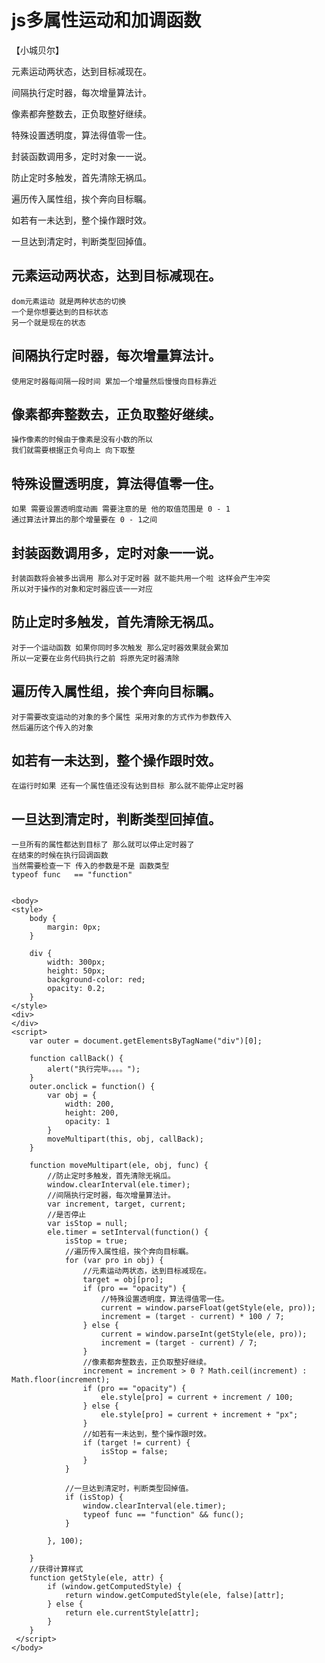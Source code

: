 # js多属性运动和加调函数

【小城贝尔】


元素运动两状态，达到目标减现在。

间隔执行定时器，每次增量算法计。

像素都奔整数去，正负取整好继续。

特殊设置透明度，算法得值零一住。

封装函数调用多，定时对象一一说。

防止定时多触发，首先清除无祸瓜。

遍历传入属性组，挨个奔向目标瞩。

如若有一未达到，整个操作跟时效。

一旦达到清定时，判断类型回掉值。

## 元素运动两状态，达到目标减现在。
    dom元素运动 就是两种状态的切换
    一个是你想要达到的目标状态
    另一个就是现在的状态
## 间隔执行定时器，每次增量算法计。
    使用定时器每间隔一段时间 累加一个增量然后慢慢向目标靠近
## 像素都奔整数去，正负取整好继续。
    操作像素的时候由于像素是没有小数的所以
    我们就需要根据正负号向上 向下取整
## 特殊设置透明度，算法得值零一住。
    如果 需要设置透明度动画 需要注意的是 他的取值范围是 0 - 1
    通过算法计算出的那个增量要在 0 - 1之间
## 封装函数调用多，定时对象一一说。
    封装函数将会被多出调用 那么对于定时器 就不能共用一个啦 这样会产生冲突
    所以对于操作的对象和定时器应该一一对应 
## 防止定时多触发，首先清除无祸瓜。
    对于一个运动函数 如果你同时多次触发 那么定时器效果就会累加
    所以一定要在业务代码执行之前 将原先定时器清除
## 遍历传入属性组，挨个奔向目标瞩。
    对于需要改变运动的对象的多个属性 采用对象的方式作为参数传入
    然后遍历这个传入的对象 
## 如若有一未达到，整个操作跟时效。
    在运行时如果 还有一个属性值还没有达到目标 那么就不能停止定时器
## 一旦达到清定时，判断类型回掉值。
    一旦所有的属性都达到目标了 那么就可以停止定时器了
    在结束的时候在执行回调函数 
    当然需要检查一下 传入的参数是不是 函数类型
    typeof func   == "function"


    <body>
    <style>
        body {
            margin: 0px;
        }
        
        div {
            width: 300px;
            height: 50px;
            background-color: red;
            opacity: 0.2;
        }
    </style>
    <div>
    </div>
    <script>
        var outer = document.getElementsByTagName("div")[0];

        function callBack() {
            alert("执行完毕。。。。");
        }
        outer.onclick = function() {
            var obj = {
                width: 200,
                height: 200,
                opacity: 1
            }
            moveMultipart(this, obj, callBack);
        }

        function moveMultipart(ele, obj, func) {
            //防止定时多触发，首先清除无祸瓜。
            window.clearInterval(ele.timer);
            //间隔执行定时器，每次增量算法计。
            var increment, target, current;
            //是否停止
            var isStop = null;
            ele.timer = setInterval(function() {
                isStop = true;
                //遍历传入属性组，挨个奔向目标瞩。
                for (var pro in obj) {
                    //元素运动两状态，达到目标减现在。
                    target = obj[pro];
                    if (pro == "opacity") {
                        //特殊设置透明度，算法得值零一住。
                        current = window.parseFloat(getStyle(ele, pro));
                        increment = (target - current) * 100 / 7;
                    } else {
                        current = window.parseInt(getStyle(ele, pro));
                        increment = (target - current) / 7;
                    }
                    //像素都奔整数去，正负取整好继续。
                    increment = increment > 0 ? Math.ceil(increment) : Math.floor(increment);
                    if (pro == "opacity") {
                        ele.style[pro] = current + increment / 100;
                    } else {
                        ele.style[pro] = current + increment + "px";
                    }
                    //如若有一未达到，整个操作跟时效。
                    if (target != current) {
                        isStop = false;
                    }
                }

                //一旦达到清定时，判断类型回掉值。
                if (isStop) {
                    window.clearInterval(ele.timer);
                    typeof func == "function" && func();
                }

            }, 100);

        }
        //获得计算样式
        function getStyle(ele, attr) {
            if (window.getComputedStyle) {
                return window.getComputedStyle(ele, false)[attr];
            } else {
                return ele.currentStyle[attr];
            }
        }
     </script>
    </body>